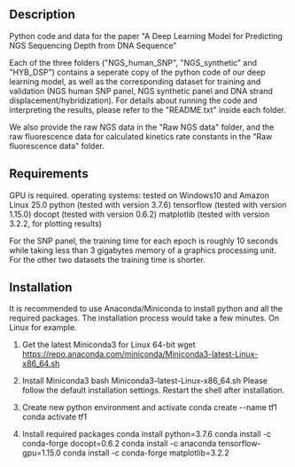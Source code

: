 Description
------------------------
Python code and data for the paper "A Deep Learning Model for Predicting NGS Sequencing Depth from DNA Sequence"

Each of the three folders ("NGS_human_SNP", "NGS_synthetic" and "HYB_DSP") contains a seperate copy of the python code of our deep learning model, as well as the corresponding dataset for training and validation (NGS human SNP panel, NGS synthetic panel and DNA strand displacement/hybridization). For details about running the code and interpreting the results, please refer to the "README.txt" inside each folder. 

We also provide the raw NGS data in the "Raw NGS data" folder, and the raw fluorescence data for calculated kinetics rate constants in the "Raw fluorescence data" folder. 


Requirements
------------------------
GPU is required. 
operating systems: tested on Windows10 and Amazon Linux 25.0
python (tested with version 3.7.6)
tensorflow (tested with version 1.15.0)
docopt (tested with version 0.6.2)
matplotlib (tested with version 3.2.2, for plotting results)

For the SNP panel, the training time for each epoch is roughly 10 seconds while taking less than 3 gigabytes memory of a graphics processing unit. For the other two datasets the training time is shorter. 


Installation
------------------------
It is recommended to use Anaconda/Miniconda to install python and all the required packages. The installation process would take a few minutes. 
On Linux for example. 
1. Get the latest Miniconda3 for Linux 64-bit
	wget https://repo.anaconda.com/miniconda/Miniconda3-latest-Linux-x86_64.sh

2. Install Miniconda3
	bash Miniconda3-latest-Linux-x86_64.sh
Please follow the default installation settings. Restart the shell after installation. 

3. Create new python environment and activate
	conda create --name tf1
	conda activate tf1

4. Install required packages
	conda install python=3.7.6
	conda install -c conda-forge docopt=0.6.2
	conda install -c anaconda tensorflow-gpu=1.15.0
	conda install -c conda-forge matplotlib=3.2.2
